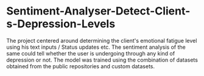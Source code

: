 # Sentiment-Analyser-Detect-Client-s-Depression-Levels

The project centered around determining the client's emotional fatigue level using his text inputs / Status updates etc. The sentiment analysis of the same could tell whether the user is undergoing through any kind of depression or not. The model was trained using the combination of datasets obtained from the public repositories and custom datasets.
